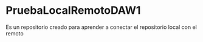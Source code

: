 # PruebaLocalRemotoDAW1
Es un repositorio creado para aprender a conectar el repositorio local con el remoto

